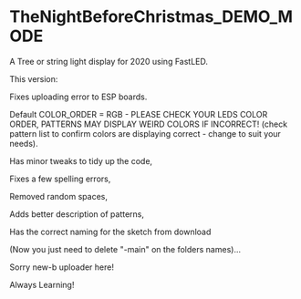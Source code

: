 # TheNightBeforeChristmas_DEMO_MODE

A Tree or string light display for 2020 using FastLED.

This version: 

Fixes uploading error to ESP boards.

Default COLOR_ORDER = RGB - 
PLEASE CHECK YOUR LEDS COLOR ORDER, PATTERNS MAY DISPLAY WEIRD COLORS IF INCORRECT! 
(check pattern list to confirm colors are displaying correct - change to suit your needs).

Has minor tweaks to tidy up the code,

Fixes a few spelling errors, 

Removed random spaces, 

Adds better description of patterns, 

Has the correct naming for the sketch from download

(Now you just need to delete "-main" on the folders names)... 

Sorry new-b uploader here! 

Always Learning!
